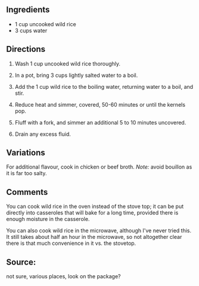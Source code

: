 <div id="wikitext">

<span id="ingredients"></span>

Ingredients
-----------

-   1 cup uncooked wild rice
-   3 cups water

<span id="directions"></span>

Directions
----------

1.  Wash 1 cup uncooked wild rice thoroughly.
    <div class="vspace">

    </div>

2.  In a pot, bring 3 cups lightly salted water to a boil.
    <div class="vspace">

    </div>

3.  Add the 1 cup wild rice to the boiling water, returning water to a
    boil, and stir.
    <div class="vspace">

    </div>

4.  Reduce heat and simmer, covered, 50-60 minutes or until the kernels
    pop.
    <div class="vspace">

    </div>

5.  Fluff with a fork, and simmer an additional 5 to 10 minutes
    uncovered.
    <div class="vspace">

    </div>

6.  Drain any excess fluid.

<span id="variations"></span>

Variations
----------

For additional flavour, cook in chicken or beef broth. *Note:* avoid
bouillon as it is far too salty.

<span id="comments"></span>

Comments
--------

You can cook wild rice in the oven instead of the stove top; it can be
put directly into casseroles that will bake for a long time, provided
there is enough moisture in the casserole.

You can also cook wild rice in the microwave, although I've never tried
this. It still takes about half an hour in the microwave, so not
altogether clear there is that much convenience in it vs. the stovetop.

<span id="source"></span>

Source:
-------

not sure, various places, look on the package?

<div class="vspace">

</div>

</div>
